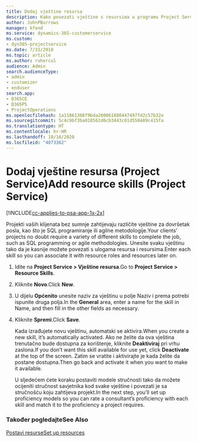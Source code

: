 ```yaml
---
title: Dodaj vještine resursa
description: Kako povezati vještine s resursima u programu Project Service
author: JohnPBurrows
manager: kfend
ms.service: dynamics-365-customerservice
ms.custom:
- dyn365-projectservice
ms.date: 7/31/2018
ms.topic: article
ms.author: ruhercul
audience: Admin
search.audienceType:
- admin
- customizer
- enduser
search.app:
- D365CE
- D365PS
- ProjectOperations
ms.openlocfilehash: 1a11861308f9bda200061880447497fd2c57b32e
ms.sourcegitcommit: 5c4c9bf3ba018562d6cb3443c01d550489c415fa
ms.translationtype: HT
ms.contentlocale: hr-HR
ms.lasthandoff: 10/16/2020
ms.locfileid: "4073362"
---
```

# <a name="add-resource-skills-project-service"></a><span data-ttu-id="5bc79-103">Dodaj vještine resursa (Project Service)</span><span class="sxs-lookup"><span data-stu-id="5bc79-103">Add resource skills (Project Service)</span></span>

[!INCLUDE[cc-applies-to-psa-app-1x-2x](../includes/cc-applies-to-psa-app-1x-2x.md)]

<span data-ttu-id="5bc79-104">Projekti vaših klijenata bez sumnje zahtijevaju različite vještine za dovršetak posla, kao što je SQL programiranje ili agilne metodologije.</span><span class="sxs-lookup"><span data-stu-id="5bc79-104">Your clients’ projects no doubt require a variety of different skills to complete the job, such as SQL programming or agile methodologies.</span></span> <span data-ttu-id="5bc79-105">Unesite svaku vještinu tako da je kasnije možete povezati s ulogama resursa i resursima.</span><span class="sxs-lookup"><span data-stu-id="5bc79-105">Enter each skill so you can associate it with resource roles and resources later on.</span></span>  
  
1. <span data-ttu-id="5bc79-106">Idite na **Project Service > Vještine resursa**.</span><span class="sxs-lookup"><span data-stu-id="5bc79-106">Go to **Project Service > Resource Skills**.</span></span>  
  
2. <span data-ttu-id="5bc79-107">Kliknite **Novo**.</span><span class="sxs-lookup"><span data-stu-id="5bc79-107">Click **New**.</span></span>  
  
3. <span data-ttu-id="5bc79-108">U dijelu **Općenito** unesite naziv za vještinu u polje Naziv i prema potrebi ispunite druga polja.</span><span class="sxs-lookup"><span data-stu-id="5bc79-108">In the **General** area, enter a name for the skill in Name, and then fill in the other fields as necessary.</span></span>  
  
4. <span data-ttu-id="5bc79-109">Kliknite **Spremi**.</span><span class="sxs-lookup"><span data-stu-id="5bc79-109">Click **Save**.</span></span>  
  
   <span data-ttu-id="5bc79-110">Kada izrađujete novu vještinu, automatski se aktivira.</span><span class="sxs-lookup"><span data-stu-id="5bc79-110">When you create a new skill, it’s automatically activated.</span></span> <span data-ttu-id="5bc79-111">Ako ne želite da ova vještina trenutačno bude dostupna za korištenje, kliknite **Deaktiviraj** pri vrhu zaslona.</span><span class="sxs-lookup"><span data-stu-id="5bc79-111">If you don’t want this skill available for use yet, click **Deactivate** at the top of the screen.</span></span> <span data-ttu-id="5bc79-112">Zatim se vratite i aktivirajte je kada želite da postane dostupna.</span><span class="sxs-lookup"><span data-stu-id="5bc79-112">Then go back and activate it when you want to make it available.</span></span>  
  
   <span data-ttu-id="5bc79-113">U sljedećem ćete koraku postaviti modele stručnosti tako da možete ocijeniti stručnost savjetnika kod svake vještine i povezati je sa stručnošću koju zahtijeva projekt.</span><span class="sxs-lookup"><span data-stu-id="5bc79-113">In the next step, you’ll set up proficiency models so you can rate a consultant’s proficiency with each skill and match it to the proficiency a project requires.</span></span>  
  
### <a name="see-also"></a><span data-ttu-id="5bc79-114">Također pogledajte</span><span class="sxs-lookup"><span data-stu-id="5bc79-114">See Also</span></span>  
 [<span data-ttu-id="5bc79-115">Postavi resurse</span><span class="sxs-lookup"><span data-stu-id="5bc79-115">Set up resources</span></span>](../psa/set-up-resources.md)
